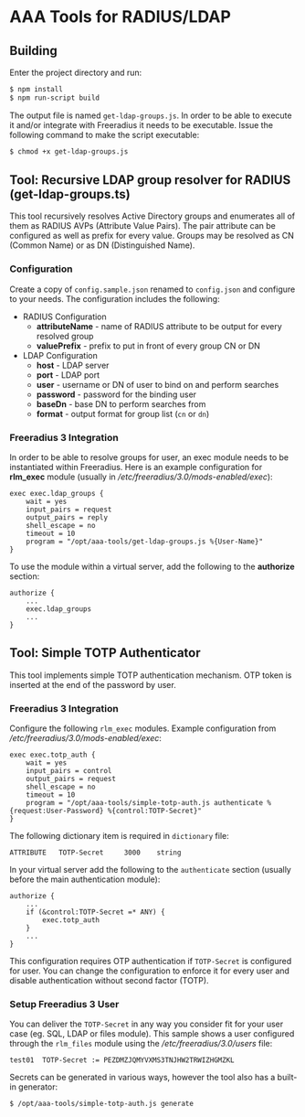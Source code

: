 # AAA Tools for RADIUS/LDAP

## Building
Enter the project directory and run:
```bash
$ npm install
$ npm run-script build
```
The output file is named `get-ldap-groups.js`. In order to be able to execute it and/or integrate with Freeradius it needs to be executable. Issue the following command to make the script executable:
```bash
$ chmod +x get-ldap-groups.js
```

## Tool: Recursive LDAP group resolver for RADIUS (get-ldap-groups.ts)
This tool recursively resolves Active Directory groups and enumerates all of them as RADIUS AVPs (Attribute Value Pairs). The pair attribute can be configured as well as prefix for every value. Groups may be resolved as CN (Common Name) or as DN (Distinguished Name).

### Configuration
Create a copy of `config.sample.json` renamed to `config.json` and configure to your needs. The configuration includes the following:

* RADIUS Configuration
    * **attributeName** - name of RADIUS attribute to be output for every resolved group
    * **valuePrefix** - prefix to put in front of every group CN or DN
* LDAP Configuration
    * **host** - LDAP server
    * **port** - LDAP port
    * **user** - username or DN of user to bind on and perform searches
    * **password** - password for the binding user
    * **baseDn** - base DN to perform searches from
    * **format** - output format for group list (`cn` or `dn`)

### Freeradius 3 Integration
In order to be able to resolve groups for user, an exec module needs to be instantiated within Freeradius. Here is an example configuration for **rlm_exec** module (usually in */etc/freeradius/3.0/mods-enabled/exec*):
```
exec exec.ldap_groups {
	wait = yes
	input_pairs = request
	output_pairs = reply
	shell_escape = no
	timeout = 10
	program = "/opt/aaa-tools/get-ldap-groups.js %{User-Name}"
}
```

To use the module within a virtual server, add the following to the **authorize** section:
```
authorize {
    ...
    exec.ldap_groups
    ...
}
```

## Tool: Simple TOTP Authenticator
This tool implements simple TOTP authentication mechanism. OTP token is inserted at the end of the password by user.

### Freeradius 3 Integration
Configure the following `rlm_exec` modules. Example configuration from */etc/freeradius/3.0/mods-enabled/exec*:
```
exec exec.totp_auth {
    wait = yes
    input_pairs = control
    output_pairs = request
    shell_escape = no
    timeout = 10
    program = "/opt/aaa-tools/simple-totp-auth.js authenticate %{request:User-Password} %{control:TOTP-Secret}"
}
```


The following dictionary item is required in `dictionary` file:
```
ATTRIBUTE	TOTP-Secret		3000	string
```

In your virtual server add the following to the `authenticate` section (usually before the main authentication module):
```
authorize {
    ...
    if (&control:TOTP-Secret =* ANY) {
        exec.totp_auth
    }
    ...
}
```
This configuration requires OTP authentication if `TOTP-Secret` is configured for user. You can change the configuration to enforce it for every user and disable authentication without second factor (TOTP).

### Setup Freeradius 3 User
You can deliver the `TOTP-Secret` in any way you consider fit for your user case (eg. SQL, LDAP or files module). This sample shows a user configured through the `rlm_files` module using the */etc/freeradius/3.0/users* file:
```
test01  TOTP-Secret := PEZDMZJQMYVXMS3TNJHW2TRWIZHGMZKL
```

Secrets can be generated in various ways, however the tool also has a built-in generator:
```bash
$ /opt/aaa-tools/simple-totp-auth.js generate
```
